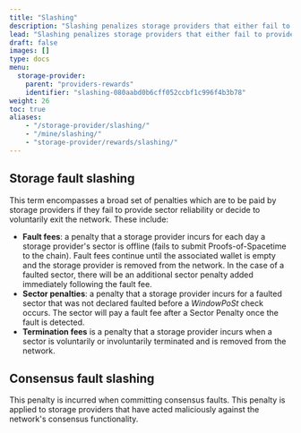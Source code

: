 ```yaml
---
title: "Slashing"
description: "Slashing penalizes storage providers that either fail to provide reliable uptime or act maliciously against the network."
lead: "Slashing penalizes storage providers that either fail to provide reliable uptime or act maliciously against the network. In Filecoin, storage providers are succeptible to two different kinds of slashing: _storage fault slashing_, and _consensus fault slashing_."
draft: false
images: []
type: docs
menu:
  storage-provider:
    parent: "providers-rewards"
    identifier: "slashing-080aabd0b6cff052ccbf1c996f4b3b78"
weight: 26
toc: true
aliases:
    - "/storage-provider/slashing/"
    - "/mine/slashing/"
    - "storage-provider/rewards/slashing/"
---
```


## Storage fault slashing

This term encompasses a broad set of penalties which are to be paid by storage providers if they fail to provide sector reliability or decide to voluntarily exit the network. These include:

- **Fault fees**: a penalty that a storage provider incurs for each day a storage provider's sector is offline (fails to submit Proofs-of-Spacetime to the chain). Fault fees continue until the associated wallet is empty and the storage provider is removed from the network. In the case of a faulted sector, there will be an additional sector penalty added immediately following the fault fee.
- **Sector penalties**: a penalty that a storage provider incurs for a faulted sector that was not declared faulted before a _WindowPoSt_ check occurs. The sector will pay a fault fee after a Sector Penalty once the fault is detected.
- **Termination fees** is a penalty that a storage provider incurs when a sector is voluntarily or involuntarily terminated and is removed from the network.

## Consensus fault slashing

This penalty is incurred when committing consensus faults. This penalty is applied to storage providers that have acted maliciously against the network's consensus functionality.
